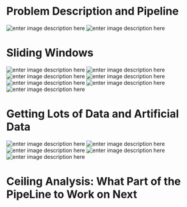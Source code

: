 # Problem Description and Pipeline

![enter image description here](https://lh3.googleusercontent.com/PG_cBt_D1VeRlvwn2xLOhHE_P4BH_nrbHiL2StBLuKUTOeaxPa8tfH_NiIAUoJjNQvx2RX_ymlhz)
![enter image description here](https://lh3.googleusercontent.com/fzcHKFRPMv3_H0xOO-msqXcedtZidRDyELSllywOKxaC8L1kHGrimBtM3u0VwaRQg59BQ3wMlRmH)

# Sliding Windows

![enter image description here](https://lh3.googleusercontent.com/e5qrRqknHFVQar1jynKoZWGLTPOBQdY1sxuZLi-AnaeLgGTU-DudQGwTKnOt7wPEnLqALo3oNLu8)
![enter image description here](https://lh3.googleusercontent.com/QmxiQz1eX9rGUwUS_9QtgeDplTueW5DYVct4obDOhiYHVj5CPvAItDRQnFdt2KkLSv2b23oELCF4)
![enter image description here](https://lh3.googleusercontent.com/z9YX5IXl75iKfjVNFJiyGliDbOLvYXk1C749aQPJ78D5MhC7gMIVYOguFj6JySOWLRBNATLuAkBI)
![enter image description here](https://lh3.googleusercontent.com/xoBdmpf34AvE67xXWi2IG3wyc8OYVgCYzNq3XNwzqAEWiniF8VdAn07BlCigig0TERxe86LCh04s)
![enter image description here](https://lh3.googleusercontent.com/119lRU9IBGtPGNzgncukjMsYpNNGoYb-DoimOfn-0ZUJ5n4xdO5ohCQodz3JnTLnmebB3XvofbCQ)
![enter image description here](https://lh3.googleusercontent.com/eiIbUFqDuSibSEvTR3wLwWDRCItSL1RSFZi0gGZgGZxg4MyqBK-iCD0sdpbWMwD3j1KQWwx2XkAT)
![enter image description here](https://lh3.googleusercontent.com/H5DA4U9LO04Wy-FWLUbuNd8rNgst8HJnEzMDNqpjo2pb1wBtz36MwUx7VQEwgM7VRZSsimcg6Wn_)

# Getting Lots of Data and Artificial Data

![enter image description here](https://lh3.googleusercontent.com/nE4FfHiNg7qMafSfxEkPmCpIeEUl5hAE4xn6ETwZVn-0w12qABSzv6fGUY-9sSsozsYlENAQBVdV)
![enter image description here](https://lh3.googleusercontent.com/X2_r4pl03BpgtGFk4fQFsdxoZ_FdRnGgn2zeukj9rm6mmyIBOl_BxBMz9RYBw3BZxhMvcuAcideY)
![enter image description here](https://lh3.googleusercontent.com/rigZzAdYaZc-5YKynlZ8dFrpVHPcWFwyK9AHCj32SiwBYupUDB4BabDQ9gtR9M_agynIpZDnsKAm)
![enter image description here](https://lh3.googleusercontent.com/jREX-8aogbxsa6DH-3VAlaO8dNWw2QqOjpaQo2KXYqAYVN9oLrisdvgNPtbJDj_QzWp9csvw5g_U)
![enter image description here](https://lh3.googleusercontent.com/-exd6rIpkKAEzhergdB4DlOuDcGiOxT2Qj2t9E4ePvAMooEOvcSP61x1XxmS97ar9UH3cb-bb3nV)

# Ceiling Analysis: What Part of the PipeLine to Work on Next


<!--stackedit_data:
eyJoaXN0b3J5IjpbMjEwODQxMDA3MSwxMDE0NjY2NTI1XX0=
-->